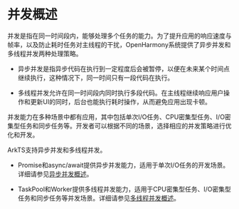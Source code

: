 # 并发概述

并发是指在同一时间段内，能够处理多个任务的能力。为了提升应用的响应速度与帧率，以及防止耗时任务对主线程的干扰，OpenHarmony系统提供了异步并发和多线程并发两种处理策略。

- 异步并发是指异步代码在执行到一定程度后会被暂停，以便在未来某个时间点继续执行，这种情况下，同一时间只有一段代码在执行。

- 多线程并发允许在同一时间段内同时执行多段代码。在主线程继续响应用户操作和更新UI的同时，后台也能执行耗时操作，从而避免应用出现卡顿。

并发能力在多种场景中都有应用，其中包括单次I/O任务、CPU密集型任务、I/O密集型任务和同步任务等。开发者可以根据不同的场景，选择相应的并发策略进行优化和开发。

ArkTS支持异步并发和多线程并发。

- Promise和async/await提供异步并发能力，适用于单次I/O任务的开发场景。详细请参见[异步并发概述](async-concurrency-overview.md)。

- TaskPool和Worker提供多线程并发能力，适用于CPU密集型任务、I/O密集型任务和同步任务等并发场景。详细请参见[多线程并发概述](multi-thread-concurrency-overview.md)。
